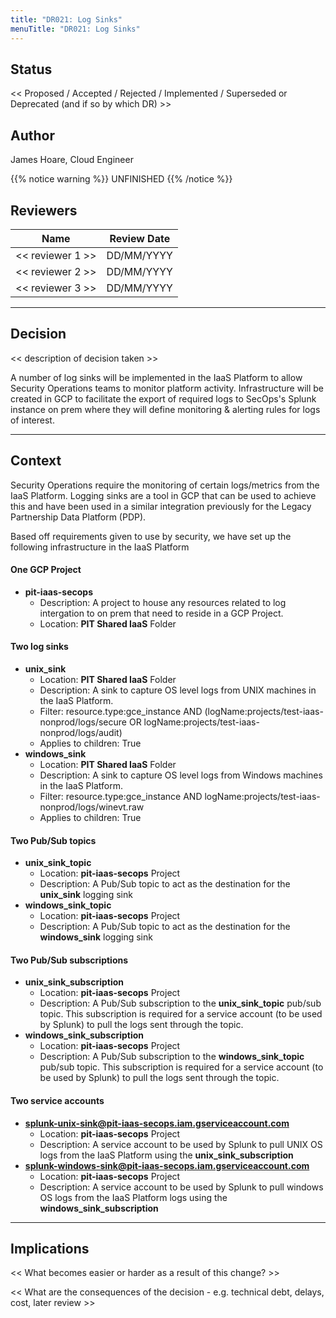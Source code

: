 ```yaml
---
title: "DR021: Log Sinks"
menuTitle: "DR021: Log Sinks"
---
```


## Status

<< Proposed / Accepted / Rejected / Implemented / Superseded or Deprecated (and if so by which DR) >>

## Author

James Hoare, Cloud Engineer


{{% notice warning %}}
UNFINISHED
{{% /notice %}}


## Reviewers

| Name                        | Review Date |
| --------------------------- |-------------|
| << reviewer 1 >>            | DD/MM/YYYY  |
| << reviewer 2 >>            | DD/MM/YYYY  |
| << reviewer 3 >>            | DD/MM/YYYY  |

---

## Decision

<< description of decision taken >>

A number of log sinks will be implemented in the IaaS Platform to allow Security Operations teams to monitor platform activity. Infrastructure will be created in GCP to facilitate the export of required logs to SecOps's Splunk instance on prem where they will define monitoring & alerting rules for logs of interest.

---

## Context

Security Operations require the monitoring of certain logs/metrics from the IaaS Platform. Logging sinks are a tool in GCP that can be used to achieve this and have been used in a similar integration previously for the Legacy Partnership Data Platform (PDP).

Based off requirements given to use by security, we have set up the following infrastructure in the IaaS Platform

#### One GCP Project

- **pit-iaas-secops**
  - Description: A project to house any resources related to log intergation to on prem that need to reside in a GCP Project.
  - Location: **PIT Shared IaaS** Folder

#### Two log sinks

- **unix_sink**
  - Location: **PIT Shared IaaS** Folder
  - Description: A sink to capture OS level logs from UNIX machines in the IaaS Platform.
  - Filter: resource.type:gce_instance AND (logName:projects/test-iaas-nonprod/logs/secure OR logName:projects/test-iaas-nonprod/logs/audit)
  - Applies to children: True
- **windows_sink**
  - Location: **PIT Shared IaaS** Folder
  - Description: A sink to capture OS level logs from Windows machines in the IaaS Platform.
  - Filter: resource.type:gce_instance AND logName:projects/test-iaas-nonprod/logs/winevt.raw
  - Applies to children: True

#### Two Pub/Sub topics

- **unix_sink_topic**
  - Location: **pit-iaas-secops** Project
  - Description: A Pub/Sub topic to act as the destination for the **unix_sink** logging sink
- **windows_sink_topic**
  - Location: **pit-iaas-secops** Project
  - Description: A Pub/Sub topic to act as the destination for the **windows_sink** logging sink

#### Two Pub/Sub subscriptions

- **unix_sink_subscription**
  - Location: **pit-iaas-secops** Project
  - Description: A Pub/Sub subscription to the **unix_sink_topic** pub/sub topic. This subscription is required for a service account (to be used by Splunk) to pull the logs sent through the topic.
- **windows_sink_subscription**
  - Location: **pit-iaas-secops** Project
  - Description: A Pub/Sub subscription to the **windows_sink_topic** pub/sub topic. This subscription is required for a service account (to be used by Splunk) to pull the logs sent through the topic.

#### Two service accounts

- **splunk-unix-sink@pit-iaas-secops.iam.gserviceaccount.com**
  - Location: **pit-iaas-secops** Project
  - Description: A service account to be used by Splunk to pull UNIX OS logs from the IaaS Platform using the **unix_sink_subscription**
- **splunk-windows-sink@pit-iaas-secops.iam.gserviceaccount.com**
  - Location: **pit-iaas-secops** Project
  - Description: A service account to be used by Splunk to pull windows OS logs from the IaaS Platform logs using the **windows_sink_subscription**

---

## Implications 

<< What becomes easier or harder as a result of this change? >>

<< What are the consequences of the decision - e.g. technical debt, delays, cost, later review >>
